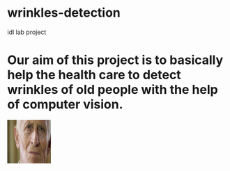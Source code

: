 # wrinkles-detection
idl lab project



# Our aim of this project is to basically help the health care to detect wrinkles of old people with the help of computer vision.


<img src = "screenshots/1.jpg" width ="100px" height="100px">


